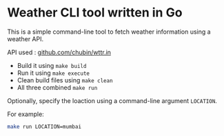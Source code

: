 # Weather CLI tool written in Go

This is a simple command-line tool to fetch weather information using a weather API.

API used : [github.com/chubin/wttr.in](https://github.com/chubin/wttr.in)

- Build it using `make build`
- Run it using `make execute`
- Clean build files using `make clean`
- All three combined `make run`

Optionally, specify the loaction using a command-line argument `LOCATION`.

For example:
```sh
make run LOCATION=mumbai
```

